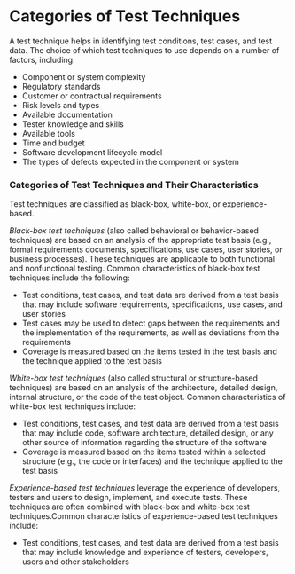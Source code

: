 # Categories of Test Techniques 

A test technique helps in identifying test conditions, test cases, and test data. The choice of which test techniques to use depends on a number of factors, including:

- Component or system complexity 
- Regulatory standards 
- Customer or contractual requirements 
- Risk levels and types 
- Available documentation 
- Tester knowledge and skills 
- Available tools 
- Time and budget 
- Software development lifecycle model 
- The types of defects expected in the component or system

### Categories of Test Techniques and Their Characteristics 

Test techniques are classified as black-box, white-box, or experience-based. 

*Black-box test techniques* (also called behavioral or 
behavior-based techniques) are based on an analysis of the appropriate test basis (e.g., formal requirements documents, specifications,
use cases, user stories, or business processes). These techniques are applicable to both functional and nonfunctional testing.
Common characteristics of black-box test techniques include the following: 
  - Test conditions, test cases, and test data are derived from a test basis that may include software
    requirements, specifications, use cases, and user stories 
  - Test cases may be used to detect gaps between the requirements and the implementation of the
    requirements, as well as deviations from the requirements 
  - Coverage is measured based on the items tested in the test basis and the technique applied to
    the test basis 
    
*White-box test techniques* (also called structural or structure-based techniques) are based on an analysis
of the architecture, detailed design, internal structure, or the code of the test object.
Common characteristics of white-box test techniques include:
  - Test conditions, test cases, and test data are derived from a test basis that may include code,
software architecture, detailed design, or any other source of information regarding the structure
of the software 
  - Coverage is measured based on the items tested within a selected structure (e.g., the code or
interfaces) and the technique applied to the test basis 

*Experience-based test techniques* leverage the experience of developers, testers and users to design,
implement, and execute tests. These techniques are often combined with black-box and white-box test
techniques.Common characteristics of experience-based test techniques include:
  - Test conditions, test cases, and test data are derived from a test basis that may include
knowledge and experience of testers, developers, users and other stakeholders

